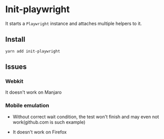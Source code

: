 # Init-playwright

It starts a `Playwright` instance and attaches multiple helpers to it.

## Install

`yarn add init-playwright`

## Issues

### Webkit

It doesn't work on Manjaro

### Mobile emulation

- Without correct wait condition, the test won't finish and may even not work(github.com is such example)

- It doesn't work on Firefox
